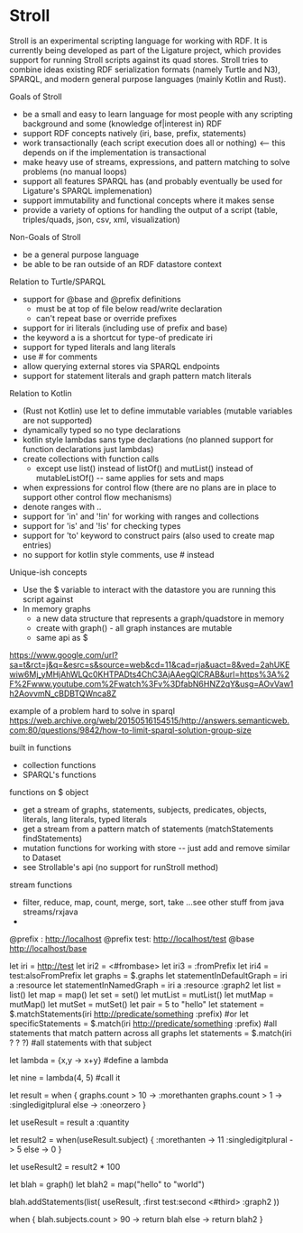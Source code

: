 # Stroll

Stroll is an experimental scripting language for working with RDF.
It is currently being developed as part of the Ligature project, which provides support for running Stroll scripts against its quad stores.
Stroll tries to combine ideas existing RDF serialization formats (namely Turtle and N3), SPARQL, and modern general purpose languages (mainly Kotlin and Rust).

Goals of Stroll
 - be a small and easy to learn language for most people with any scripting background and some (knowledge of|interest in) RDF
 - support RDF concepts natively (iri, base, prefix, statements)
 - work transactionally (each script execution does all or nothing) <-- this depends on if the implementation is transactional
 - make heavy use of streams, expressions, and pattern matching to solve problems (no manual loops)
 - support all features SPARQL has (and probably eventually be used for Ligature's SPARQL implemenation)
 - support immutability and functional concepts where it makes sense
 - provide a variety of options for handling the output of a script (table, triples/quads, json, csv, xml, visualization)

Non-Goals of Stroll
 - be a general purpose language
 - be able to be ran outside of an RDF datastore context

Relation to Turtle/SPARQL
 - support for @base and @prefix definitions
   - must be at top of file below read/write declaration
   - can't repeat base or override prefixes
 - support for iri literals (including use of prefix and base)
 - the keyword a is a shortcut for type-of predicate iri
 - support for typed literals and lang literals
 - use # for comments
 - allow querying external stores via SPARQL endpoints
 - support for statement literals and graph pattern match literals

Relation to Kotlin
 - (Rust not Kotlin) use let to define immutable variables (mutable variables are not supported)
 - dynamically typed so no type declarations
 - kotlin style lambdas sans type declarations (no planned support for function declarations just lambdas)
 - create collections with function calls
   - except use list() instead of listOf() and mutList() instead of mutableListOf() -- same applies for sets and maps
 - when expressions for control flow (there are no plans are in place to support other control flow mechanisms)
 - denote ranges with ..
 - support for 'in' and '!in' for working with ranges and collections
 - support for 'is' and '!is' for checking types
 - support for 'to' keyword to construct pairs (also used to create map entries)
 - no support for kotlin style comments, use # instead

Unique-ish concepts
 - Use the $ variable to interact with the datastore you are running this script against
 - In memory graphs
   - a new data structure that represents a graph/quadstore in memory
   - create with graph() - all graph instances are mutable
   - same api as $
 
https://www.google.com/url?sa=t&rct=j&q=&esrc=s&source=web&cd=11&cad=rja&uact=8&ved=2ahUKEwiw6Mj_yMHjAhWLQc0KHTPADts4ChC3AjAAegQICRAB&url=https%3A%2F%2Fwww.youtube.com%2Fwatch%3Fv%3DfabN6HNZ2qY&usg=AOvVaw1h2AovvmN_cBDBTQWnca8Z

example of a problem hard to solve in sparql
https://web.archive.org/web/20150516154515/http://answers.semanticweb.com:80/questions/9842/how-to-limit-sparql-solution-group-size

built in functions
 - collection functions
 - SPARQL's functions

functions on $ object
 - get a stream of graphs, statements, subjects, predicates, objects, literals, lang literals, typed literals
 - get a stream from a pattern match of statements (matchStatements findStatements)
 - mutation functions for working with store -- just add and remove similar to Dataset
 - see Strollable's api (no support for runStroll method)
 
stream functions
 - filter, reduce, map, count, merge, sort, take ...see other stuff from java streams/rxjava
 -

@prefix : <http://localhost>
@prefix test: <http://localhost/test>
@base <http://localhost/base>

let iri = <http://test>
let iri2 = <#frombase>
let iri3 = :fromPrefix
let iri4 = test:alsoFromPrefix
let graphs = $.graphs
let statementInDefaultGraph = iri a :resource
let statementInNamedGraph = iri a :resource :graph2
let list = list()
let map = map()
let set = set()
let mutList = mutList()
let mutMap = mutMap()
let mutSet = mutSet()
let pair = 5 to "hello"
let statement = $.matchStatements(iri <http://predicate/something> :prefix)
#or
let specificStatements = $.match(iri <http://predicate/something> :prefix) #all statements that match pattern across all graphs
let statements = $.match(iri ? ? ?) #all statements with that subject

let lambda = {x,y -> x+y} #define a lambda

let nine = lambda(4, 5) #call it

let result = when {
  graphs.count > 10 -> :morethanten
  graphs.count > 1 -> :singledigitplural
  else -> :oneorzero
}

let useResult = result a :quantity

let result2 = when(useResult.subject) {
  :morethanten -> 11
  :singledigitplural -> 5
  else -> 0
}

let useResult2 = result2 * 100

let blah = graph()
let blah2 = map("hello" to "world")

blah.addStatements(list(
  useResult,
  :first test:second <#third> :graph2
))

when {
  blah.subjects.count > 90 -> return blah
  else -> return blah2
}
